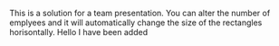 This is a solution for a team presentation.
You can alter the number of emplyees and it will automatically change the size of the rectangles horisontally. 
Hello
I have been added